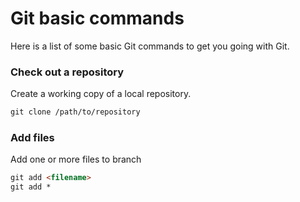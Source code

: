 # Git basic commands
Here is a list of some basic Git commands to get you going with Git.

### Check out a repository

Create a working copy of a local repository.

```html
git clone /path/to/repository
```


### Add files

Add one or more files to branch

```html
git add <filename>
git add *
```
